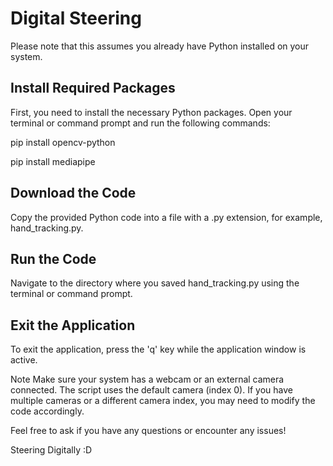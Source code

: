 # Digital Steering
Please note that this assumes you already have Python installed on your system.

## Install Required Packages
First, you need to install the necessary Python packages. Open your terminal or command prompt and run the following commands:

pip install opencv-python

pip install mediapipe

## Download the Code
Copy the provided Python code into a file with a .py extension, for example, hand_tracking.py.

## Run the Code
Navigate to the directory where you saved hand_tracking.py using the terminal or command prompt.

## Exit the Application
To exit the application, press the 'q' key while the application window is active.

Note
Make sure your system has a webcam or an external camera connected. The script uses the default camera (index 0). If you have multiple cameras or a different camera index, you may need to modify the code accordingly.

Feel free to ask if you have any questions or encounter any issues!


Steering Digitally :D
